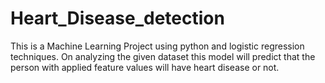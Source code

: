 # Heart_Disease_detection
This is a Machine Learning Project using python and logistic regression techniques. On analyzing the given dataset this model will predict that the person with applied feature values will have heart disease or not.
